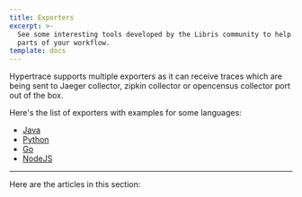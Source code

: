 ```yaml
---
title: Exporters
excerpt: >-
  See some interesting tools developed by the Libris community to help automate
  parts of your workflow.
template: docs
---
```


Hypertrace supports multiple exporters as it can receive traces which are being sent to Jaeger collector, zipkin collector or opencensus collector port out of the box. 

Here's the list of exporters with examples for some languages:
- [Java](java-ex.md)
- [Python](python-ex.md)
- [Go](go-ex.md)
- [NodeJS](node-ex.md)

***

Here are the articles in this section:
